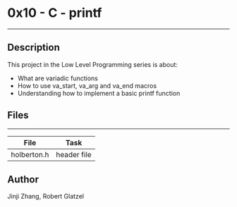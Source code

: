 # 0x10 - C - printf
---
## Description
This project in the Low Level Programming series is about:
* What are variadic functions
* How to use va_start, va_arg and va_end macros
* Understanding how to implement a basic printf function

## Files
---
File|Task
---|---
holberton.h | header file

## Author
Jinji Zhang, Robert Glatzel
